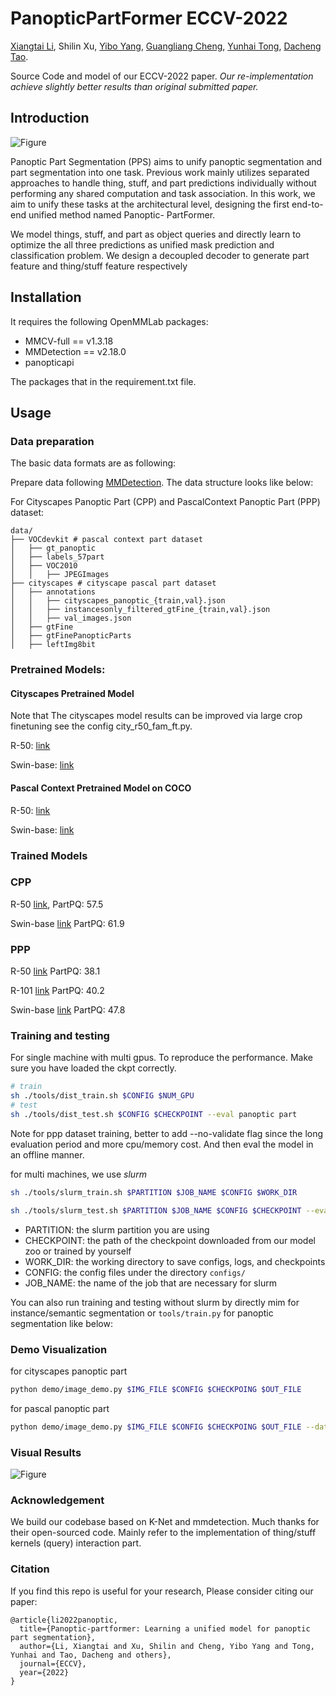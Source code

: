 # PanopticPartFormer ECCV-2022

[Xiangtai Li](https://lxtgh.github.io/),
Shilin Xu,
[Yibo Yang](https://scholar.google.com/citations?user=DxXXnCcAAAAJ&hl=zh-CN), 
[Guangliang Cheng](https://scholar.google.com/citations?user=FToOC-wAAAAJ),
[Yunhai Tong](https://eecs.pku.edu.cn/info/1475/9689.htm),
[Dacheng Tao](http://scholar.google.com/citations?user=RwlJNLcAAAAJ&hl=zh-CN).

Source Code and model of our ECCV-2022 paper. 
*Our re-implementation achieve slightly better results than original submitted paper.*



## Introduction

![Figure](./figs/ppformer_teaser.png)

Panoptic Part Segmentation (PPS) aims to unify panoptic
segmentation and part segmentation into one task. Previous work mainly
utilizes separated approaches to handle thing, stuff, and part predictions
individually without performing any shared computation and task association.
In this work, we aim to unify these tasks at the architectural
level, designing the first end-to-end unified method named Panoptic-
PartFormer. 

We model things, stuff, and part as object queries and directly
learn to optimize the all three predictions as unified mask prediction
and classification problem. We design a decoupled decoder to
generate part feature and thing/stuff feature respectively

## Installation

It requires the following OpenMMLab packages:

- MMCV-full == v1.3.18
- MMDetection == v2.18.0
- panopticapi

The packages that in the requirement.txt file.

## Usage

### Data preparation

The basic data formats are as following:

Prepare data following [MMDetection](https://github.com/open-mmlab/mmdetection). 
The data structure looks like below:

For Cityscapes Panoptic Part (CPP) and PascalContext Panoptic Part (PPP) dataset:

```
data/
├── VOCdevkit # pascal context part dataset 
│   ├── gt_panoptic
│   ├── labels_57part
│   ├── VOC2010
│   │   ├── JPEGImages
├── cityscapes # cityscape pascal part dataset 
│   ├── annotations
│   │   ├── cityscapes_panoptic_{train,val}.json
│   │   ├── instancesonly_filtered_gtFine_{train,val}.json
│   │   ├── val_images.json
│   ├── gtFine
│   ├── gtFinePanopticParts
│   ├── leftImg8bit
```
### Pretrained Models:

#### Cityscapes Pretrained Model

Note that The cityscapes model results can be improved via large crop finetuning 
see the config city_r50_fam_ft.py.


R-50: [link](https://1drv.ms/u/s!Ai4mxaXd6lVBfdSc09Z-Wkkkp8E?e=RKBA4f)

Swin-base: [link](https://1drv.ms/u/s!Ai4mxaXd6lVBfwlSs4KjN5go9zA?e=gIVT2b)

#### Pascal Context Pretrained Model on COCO

R-50: [link](https://1drv.ms/u/s!Ai4mxaXd6lVBfG0R8Nj2TcYry7w?e=grw4Ui)

Swin-base: [link](https://1drv.ms/u/s!Ai4mxaXd6lVBfpWmnRmcl7lAB0k?e=2acus0)


### Trained Models

### CPP

R-50 [link](https://1drv.ms/u/s!Ai4mxaXd6lVBgQIEinLVprQyAf0J?e=0ulzUr), PartPQ: 57.5

Swin-base [link](https://1drv.ms/u/s!Ai4mxaXd6lVBdNL9EzFbpUc5N6I?e=mmxa5Z) PartPQ: 61.9

### PPP

R-50 [link](https://1drv.ms/u/s!Ai4mxaXd6lVBgQAS47KqSrrMrXAV?e=VoS1Ge) PartPQ: 38.1

R-101 [link](https://1drv.ms/u/s!Ai4mxaXd6lVBgQMjRczqr5xgLxZ9?e=x3ZvE2) PartPQ: 40.2

Swin-base [link](https://1drv.ms/u/s!Ai4mxaXd6lVBgQHfYk6BNkDIU-Qh?e=4LNnVq) PartPQ: 47.8 


### Training and testing
For single machine with multi gpus. 
To reproduce the performance.
Make sure you have loaded the ckpt correctly. 

```bash
# train
sh ./tools/dist_train.sh $CONFIG $NUM_GPU
# test
sh ./tools/dist_test.sh $CONFIG $CHECKPOINT --eval panoptic part
```

Note for ppp dataset training, better to add --no-validate flag since the long evaluation period 
and more cpu/memory cost. And then eval the model in an offline manner. 

for multi machines, we use *slurm*

```bash
sh ./tools/slurm_train.sh $PARTITION $JOB_NAME $CONFIG $WORK_DIR

sh ./tools/slurm_test.sh $PARTITION $JOB_NAME $CONFIG $CHECKPOINT --eval panoptic, part
```

- PARTITION: the slurm partition you are using
- CHECKPOINT: the path of the checkpoint downloaded from our model zoo or trained by yourself
- WORK_DIR: the working directory to save configs, logs, and checkpoints
- CONFIG: the config files under the directory `configs/`
- JOB_NAME: the name of the job that are necessary for slurm

You can also run training and testing without slurm by directly mim for instance/semantic segmentation or `tools/train.py` for panoptic segmentation like below:

### Demo Visualization
for cityscapes panoptic part
```bash
python demo/image_demo.py $IMG_FILE $CONFIG $CHECKPOING $OUT_FILE
```
for pascal panoptic part
```bash
python demo/image_demo.py $IMG_FILE $CONFIG $CHECKPOING $OUT_FILE --datasetspec_path=$1 --evalspec_path=$2
```

### Visual Results

![Figure](./figs/panoptic_part_former_vis_res.png)

### Acknowledgement

We build our codebase based on K-Net and mmdetection. Much thanks for their open-sourced code.
Mainly refer to the implementation of thing/stuff kernels (query) interaction part. 


### Citation
If you find this repo is useful for your research, Please consider citing our paper:

```
@article{li2022panoptic,
  title={Panoptic-partformer: Learning a unified model for panoptic part segmentation},
  author={Li, Xiangtai and Xu, Shilin and Cheng, Yibo Yang and Tong, Yunhai and Tao, Dacheng and others},
  journal={ECCV},
  year={2022}
}
```
